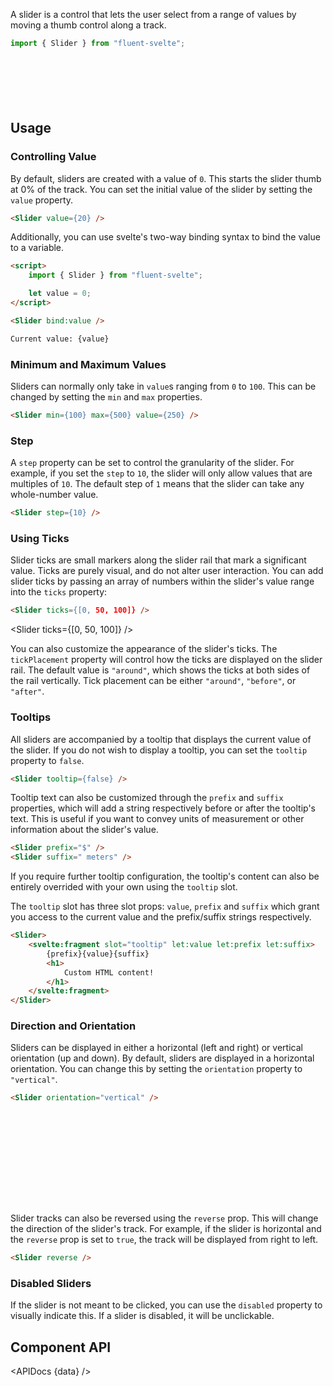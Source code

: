 <script lang="ts">
    import { Slider, Button, InfoBar } from "$lib";
    import { Showcase, APIDocs } from "$site/lib";

    import data from "$lib/Slider/Slider.svelte?sveld&raw";
</script>

A slider is a control that lets the user select from a range of values by moving a thumb control along a track.

```ts
import { Slider } from "fluent-svelte";
```

<Showcase columns={4} columnWidth="120px" repl="461bd056ac7b4c7a920354256560b0a4">
    <Slider />
    <Slider value={10000} step={10000} max={30000} ticks={[10000, 20000]} suffix="cm" />
    <Slider value={80} max={200} reverse />
    <Slider value={50} disabled />
    <div style="block-size: 72px;">
        <Slider orientation="vertical" value={24} />
    </div>
    <Slider orientation="vertical" value={50} reverse />
    <Slider orientation="vertical" value={76} track={false} ticks={[24, 50, 76]} tickPlacement="after" />
    <Slider orientation="vertical" value={24} disabled />
</Showcase>

## Usage

### Controlling Value

By default, sliders are created with a value of `0`. This starts the slider thumb at 0% of the track. You can set the initial value of the slider by setting the `value` property.

```html
<Slider value={20} />
```

Additionally, you can use svelte's two-way binding syntax to bind the value to a variable.

```html
<script>
	import { Slider } from "fluent-svelte";

	let value = 0;
</script>

<Slider bind:value />

Current value: {value}
```

### Minimum and Maximum Values

Sliders can normally only take in `value`s ranging from `0` to `100`. This can be changed by setting the `min` and `max` properties.

```html
<Slider min={100} max={500} value={250} />
```

### Step

A `step` property can be set to control the granularity of the slider. For example, if you set the `step` to `10`, the slider will only allow values that are multiples of `10`. The default step of `1` means that the slider can take any whole-number value.

```html
<Slider step={10} />
```

### Using Ticks

Slider ticks are small markers along the slider rail that mark a significant value. Ticks are purely visual, and do not alter user interaction. You can add slider ticks by passing an array of numbers within the slider's value range into the `ticks` property:

```html
<Slider ticks={[0, 50, 100]} />
```

<Slider ticks={[0, 50, 100]} />

You can also customize the appearance of the slider's ticks. The `tickPlacement` property will control how the ticks are displayed on the slider rail. The default value is `"around"`, which shows the ticks at both sides of the rail vertically. Tick placement can be either `"around"`, `"before"`, or `"after"`.


### Tooltips

All sliders are accompanied by a tooltip that displays the current value of the slider. If you do not wish to display a tooltip, you can set the `tooltip` property to `false`.

```html
<Slider tooltip={false} />
```

Tooltip text can also be customized through the `prefix` and `suffix` properties, which will add a string respectively before or after the tooltip's text. This is useful if you want to convey units of measurement or other information about the slider's value.

```html
<Slider prefix="$" />
<Slider suffix=" meters" />
```

If you require further tooltip configuration, the tooltip's content can also be entirely overrided with your own using the `tooltip` slot.

The `tooltip` slot has three slot props: `value`, `prefix` and `suffix` which grant you access to the current value and the prefix/suffix strings respectively.

```html
<Slider>
    <svelte:fragment slot="tooltip" let:value let:prefix let:suffix>
        {prefix}{value}{suffix}
        <h1>
            Custom HTML content!
        </h1>
    </svelte:fragment>
</Slider>
```

### Direction and Orientation

Sliders can be displayed in either a horizontal (left and right) or vertical orientation (up and down). By default, sliders are displayed in a horizontal orientation. You can change this by setting the `orientation` property to `"vertical"`.

```html
<Slider orientation="vertical" />
```

<div style="margin-block: 24px; inline-size: fit-content; block-size: 128px;">
    <Slider orientation="vertical" />
</div>

Slider tracks can also be reversed using the `reverse` prop. This will change the direction of the slider's track. For example, if the slider is horizontal and the `reverse` prop is set to `true`, the track will be displayed from right to left.

```html
<Slider reverse />
```
<Slider reverse />

### Disabled Sliders

If the slider is not meant to be clicked, you can use the `disabled` property to visually indicate this. If a slider is disabled, it will be unclickable.

## Component API

<APIDocs {data} />